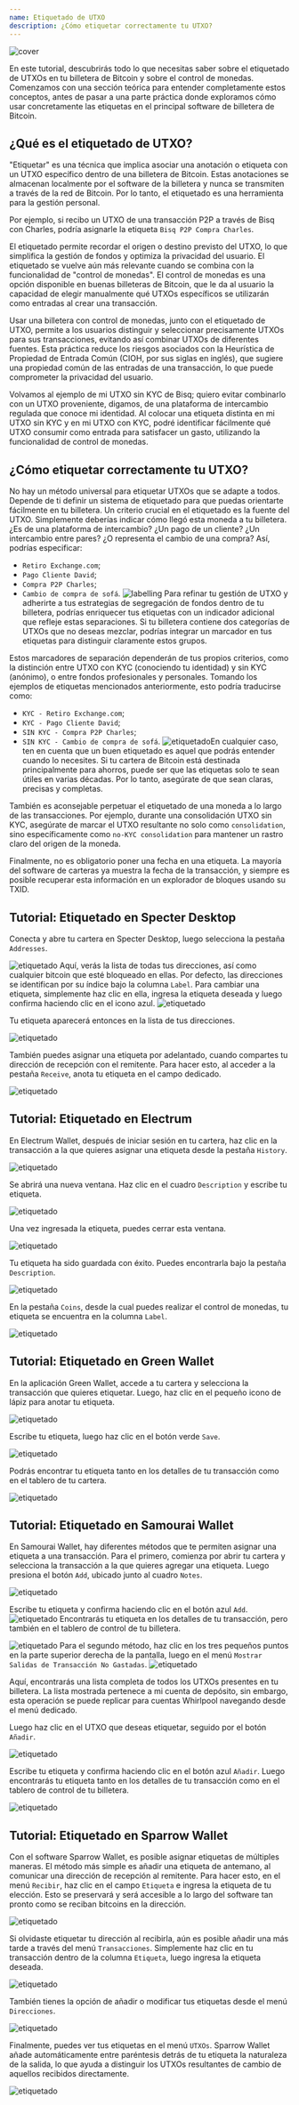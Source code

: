 ```yaml
---
name: Etiquetado de UTXO
description: ¿Cómo etiquetar correctamente tu UTXO?
---
```

![cover](assets/cover.webp)

En este tutorial, descubrirás todo lo que necesitas saber sobre el etiquetado de UTXOs en tu billetera de Bitcoin y sobre el control de monedas. Comenzamos con una sección teórica para entender completamente estos conceptos, antes de pasar a una parte práctica donde exploramos cómo usar concretamente las etiquetas en el principal software de billetera de Bitcoin.

## ¿Qué es el etiquetado de UTXO?
"Etiquetar" es una técnica que implica asociar una anotación o etiqueta con un UTXO específico dentro de una billetera de Bitcoin. Estas anotaciones se almacenan localmente por el software de la billetera y nunca se transmiten a través de la red de Bitcoin. Por lo tanto, el etiquetado es una herramienta para la gestión personal.

Por ejemplo, si recibo un UTXO de una transacción P2P a través de Bisq con Charles, podría asignarle la etiqueta `Bisq P2P Compra Charles`.

El etiquetado permite recordar el origen o destino previsto del UTXO, lo que simplifica la gestión de fondos y optimiza la privacidad del usuario. El etiquetado se vuelve aún más relevante cuando se combina con la funcionalidad de "control de monedas". El control de monedas es una opción disponible en buenas billeteras de Bitcoin, que le da al usuario la capacidad de elegir manualmente qué UTXOs específicos se utilizarán como entradas al crear una transacción.

Usar una billetera con control de monedas, junto con el etiquetado de UTXO, permite a los usuarios distinguir y seleccionar precisamente UTXOs para sus transacciones, evitando así combinar UTXOs de diferentes fuentes. Esta práctica reduce los riesgos asociados con la Heurística de Propiedad de Entrada Común (CIOH, por sus siglas en inglés), que sugiere una propiedad común de las entradas de una transacción, lo que puede comprometer la privacidad del usuario.

Volvamos al ejemplo de mi UTXO sin KYC de Bisq; quiero evitar combinarlo con un UTXO proveniente, digamos, de una plataforma de intercambio regulada que conoce mi identidad. Al colocar una etiqueta distinta en mi UTXO sin KYC y en mi UTXO con KYC, podré identificar fácilmente qué UTXO consumir como entrada para satisfacer un gasto, utilizando la funcionalidad de control de monedas.

## ¿Cómo etiquetar correctamente tu UTXO?
No hay un método universal para etiquetar UTXOs que se adapte a todos. Depende de ti definir un sistema de etiquetado para que puedas orientarte fácilmente en tu billetera.
Un criterio crucial en el etiquetado es la fuente del UTXO. Simplemente deberías indicar cómo llegó esta moneda a tu billetera. ¿Es de una plataforma de intercambio? ¿Un pago de un cliente? ¿Un intercambio entre pares? ¿O representa el cambio de una compra? Así, podrías especificar:
- `Retiro Exchange.com`;
- `Pago Cliente David`;
- `Compra P2P Charles`;
- `Cambio de compra de sofá`.
![labelling](assets/es/1.webp)
Para refinar tu gestión de UTXO y adherirte a tus estrategias de segregación de fondos dentro de tu billetera, podrías enriquecer tus etiquetas con un indicador adicional que refleje estas separaciones. Si tu billetera contiene dos categorías de UTXOs que no deseas mezclar, podrías integrar un marcador en tus etiquetas para distinguir claramente estos grupos.

Estos marcadores de separación dependerán de tus propios criterios, como la distinción entre UTXO con KYC (conociendo tu identidad) y sin KYC (anónimo), o entre fondos profesionales y personales. Tomando los ejemplos de etiquetas mencionados anteriormente, esto podría traducirse como:
- `KYC - Retiro Exchange.com`;
- `KYC - Pago Cliente David`;
- `SIN KYC - Compra P2P Charles`;
- `SIN KYC - Cambio de compra de sofá`.
![etiquetado](assets/es/2.webp)En cualquier caso, ten en cuenta que un buen etiquetado es aquel que podrás entender cuando lo necesites. Si tu cartera de Bitcoin está destinada principalmente para ahorros, puede ser que las etiquetas solo te sean útiles en varias décadas. Por lo tanto, asegúrate de que sean claras, precisas y completas.

También es aconsejable perpetuar el etiquetado de una moneda a lo largo de las transacciones. Por ejemplo, durante una consolidación UTXO sin KYC, asegúrate de marcar el UTXO resultante no solo como `consolidation`, sino específicamente como `no-KYC consolidation` para mantener un rastro claro del origen de la moneda.

Finalmente, no es obligatorio poner una fecha en una etiqueta. La mayoría del software de carteras ya muestra la fecha de la transacción, y siempre es posible recuperar esta información en un explorador de bloques usando su TXID.

## Tutorial: Etiquetado en Specter Desktop

Conecta y abre tu cartera en Specter Desktop, luego selecciona la pestaña `Addresses`.

![etiquetado](assets/notext/3.webp)
Aquí, verás la lista de todas tus direcciones, así como cualquier bitcoin que esté bloqueado en ellas. Por defecto, las direcciones se identifican por su índice bajo la columna `Label`. Para cambiar una etiqueta, simplemente haz clic en ella, ingresa la etiqueta deseada y luego confirma haciendo clic en el icono azul.
![etiquetado](assets/notext/4.webp)

Tu etiqueta aparecerá entonces en la lista de tus direcciones.

![etiquetado](assets/notext/5.webp)

También puedes asignar una etiqueta por adelantado, cuando compartes tu dirección de recepción con el remitente. Para hacer esto, al acceder a la pestaña `Receive`, anota tu etiqueta en el campo dedicado.

![etiquetado](assets/notext/6.webp)

## Tutorial: Etiquetado en Electrum

En Electrum Wallet, después de iniciar sesión en tu cartera, haz clic en la transacción a la que quieres asignar una etiqueta desde la pestaña `History`.

![etiquetado](assets/notext/7.webp)

Se abrirá una nueva ventana. Haz clic en el cuadro `Description` y escribe tu etiqueta.

![etiquetado](assets/notext/8.webp)

Una vez ingresada la etiqueta, puedes cerrar esta ventana.

![etiquetado](assets/notext/9.webp)

Tu etiqueta ha sido guardada con éxito. Puedes encontrarla bajo la pestaña `Description`.

![etiquetado](assets/notext/10.webp)

En la pestaña `Coins`, desde la cual puedes realizar el control de monedas, tu etiqueta se encuentra en la columna `Label`.

![etiquetado](assets/notext/11.webp)

## Tutorial: Etiquetado en Green Wallet

En la aplicación Green Wallet, accede a tu cartera y selecciona la transacción que quieres etiquetar. Luego, haz clic en el pequeño icono de lápiz para anotar tu etiqueta.

![etiquetado](assets/notext/12.webp)

Escribe tu etiqueta, luego haz clic en el botón verde `Save`.

![etiquetado](assets/notext/13.webp)

Podrás encontrar tu etiqueta tanto en los detalles de tu transacción como en el tablero de tu cartera.

![etiquetado](assets/notext/14.webp)

## Tutorial: Etiquetado en Samourai Wallet

En Samourai Wallet, hay diferentes métodos que te permiten asignar una etiqueta a una transacción. Para el primero, comienza por abrir tu cartera y selecciona la transacción a la que quieres agregar una etiqueta. Luego presiona el botón `Add`, ubicado junto al cuadro `Notes`.

![etiquetado](assets/notext/15.webp)

Escribe tu etiqueta y confirma haciendo clic en el botón azul `Add`.
![etiquetado](assets/notext/16.webp)
Encontrarás tu etiqueta en los detalles de tu transacción, pero también en el tablero de control de tu billetera.

![etiquetado](assets/notext/17.webp)
Para el segundo método, haz clic en los tres pequeños puntos en la parte superior derecha de la pantalla, luego en el menú `Mostrar Salidas de Transacción No Gastadas`.
![etiquetado](assets/notext/18.webp)

Aquí, encontrarás una lista completa de todos los UTXOs presentes en tu billetera. La lista mostrada pertenece a mi cuenta de depósito, sin embargo, esta operación se puede replicar para cuentas Whirlpool navegando desde el menú dedicado.

Luego haz clic en el UTXO que deseas etiquetar, seguido por el botón `Añadir`.

![etiquetado](assets/notext/19.webp)

Escribe tu etiqueta y confirma haciendo clic en el botón azul `Añadir`. Luego encontrarás tu etiqueta tanto en los detalles de tu transacción como en el tablero de control de tu billetera.

![etiquetado](assets/notext/20.webp)

## Tutorial: Etiquetado en Sparrow Wallet

Con el software Sparrow Wallet, es posible asignar etiquetas de múltiples maneras. El método más simple es añadir una etiqueta de antemano, al comunicar una dirección de recepción al remitente. Para hacer esto, en el menú `Recibir`, haz clic en el campo `Etiqueta` e ingresa la etiqueta de tu elección. Esto se preservará y será accesible a lo largo del software tan pronto como se reciban bitcoins en la dirección.

![etiquetado](assets/notext/21.webp)

Si olvidaste etiquetar tu dirección al recibirla, aún es posible añadir una más tarde a través del menú `Transacciones`. Simplemente haz clic en tu transacción dentro de la columna `Etiqueta`, luego ingresa la etiqueta deseada.

![etiquetado](assets/notext/22.webp)

También tienes la opción de añadir o modificar tus etiquetas desde el menú `Direcciones`.

![etiquetado](assets/notext/23.webp)

Finalmente, puedes ver tus etiquetas en el menú `UTXOs`. Sparrow Wallet añade automáticamente entre paréntesis detrás de tu etiqueta la naturaleza de la salida, lo que ayuda a distinguir los UTXOs resultantes de cambio de aquellos recibidos directamente.

![etiquetado](assets/notext/24.webp)